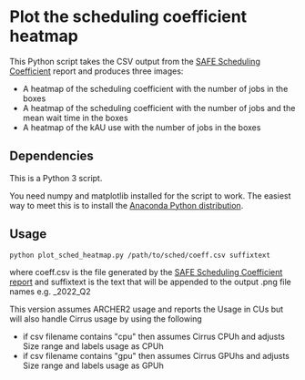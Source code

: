 # Plot the scheduling coefficient heatmap #

This Python script takes the CSV output from the [SAFE Scheduling Coefficient](https://www.archer.ac.uk/safe/TransitionServlet/ReportTemplate//SchedulingCoefficient/-/Transition=View)
report and produces three images:

* A heatmap of the scheduling coefficient with the number of jobs in the 
boxes
* A heatmap of the scheduling coefficient with the number of jobs and the mean
wait time in the boxes
* A heatmap of the kAU use with the number of jobs in the boxes

## Dependencies ##

This is a Python 3 script.

You need numpy and matplotlib installed for the script to work. The easiest
way to meet this is to install the [Anaconda Python distribution](https://anaconda.org/).

## Usage ##

    python plot_sched_heatmap.py /path/to/sched/coeff.csv suffixtext

where coeff.csv is the file generated by the [SAFE Scheduling Coefficient report](https://www.archer.ac.uk/safe/TransitionServlet/ReportTemplate//SchedulingCoefficient/-/Transition=View)
and suffixtext is the text that will be appended to the output .png file names e.g. _2022_Q2

This version assumes ARCHER2 usage and reports the Usage in CUs but will also handle Cirrus usage by using the following 
- if csv filename contains "cpu" then assumes Cirrus CPUh and adjusts Size range and labels usage as CPUh
- if csv filename contains "gpu" then assumes Cirrus GPUhs and adjusts Size range and labels usage as GPUh


